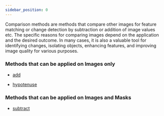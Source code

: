 ```yaml
---
sidebar_position: 0
---
```


Comparison methods are methods that compare other images for feature matching or change detection by subtraction or addition of image values etc.
The specific reasons for comparing images depend on the application and the desired outcome. In many cases, it is also a valuable tool for identifying changes, isolating objects, enhancing features, and improving image quality for various purposes.

### Methods that can be applied on Images only

- [add](./Addition.md 'internal link on add')

- [hypotenuse](./Hypotenuse.md 'internal link on hypotenuse')

### Methods that can be applied on Images and Masks

- [subtract](./Subtraction.md 'internal link on subtract')
